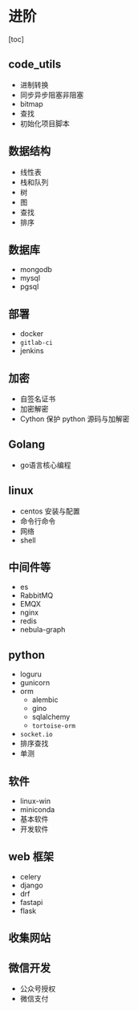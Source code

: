 # 进阶

[toc]

## code_utils

- 进制转换
- 同步异步阻塞非阻塞
- bitmap
- 查找
- 初始化项目脚本

## 数据结构

- 线性表
- 栈和队列
- 树
- 图
- 查找
- 排序

## 数据库

- mongodb
- mysql
- pgsql

## 部署

- docker
- `gitlab-ci`
- jenkins

## 加密

- 自签名证书
- 加密解密
- Cython 保护 python 源码与加解密

## Golang

- go语言核心编程

## linux

- centos 安装与配置
- 命令行命令
- 网络
- shell

## 中间件等

- es
- RabbitMQ
- EMQX
- nginx
- redis
- nebula-graph

## python

- loguru
- gunicorn
- orm
  - alembic
  - gino
  - sqlalchemy
  - `tortoise-orm`
- `socket.io`
- 排序查找
- 单测

## 软件

- linux-win
- miniconda
- 基本软件
- 开发软件

## web 框架

- celery
- django
- drf
- fastapi
- flask

## 收集网站

## 微信开发

- 公众号授权
- 微信支付
